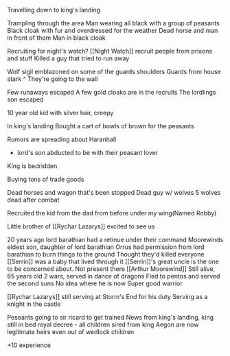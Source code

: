 Travelling down to king's landing

Trampling through the area
Man wearing all black with a group of peasants
Black cloak with fur and overdressed for the weather
Dead horse and man in front of them
Man in black cloak

Recruiting for night's watch?
[[Night Watch]] recruit people from prisons and stuff
Killed a guy that tried to run away

Wolf sigil emblazoned on some of the guards shoulders
Guards from house stark ^
They're going to the wall

Few runaways escaped
A few gold cloaks are in the recruits
The lordlings son escaped

10 year old kid with silver hair, creepy

In king's landing
Bought a cart of bowls of brown for the peasants

Rumors are spreading about Haranhall
 - lord's son abducted to be with their peasant lover

King is bedridden

Buying tons of trade goods

Dead horses and wagon that's been stopped
Dead guy w/ wolves 
5 wolves dead after combat

Recruited the kid from the dad from before under my wing(Named Robby)

Little brother of [[Rychar Lazarys]] excited to see us

20 years ago lord barathian had a retinue under their command
Moorewinds eldest son,  daughter of lord barathian
Orrus had permission from lord barathian to burn things to the ground
Thought they'd killed everyone
[[Serrin]] was a baby that lived through it
[[Serrin]]'s great uncle is the one to be concerned about.
Not present there [[Arthur Moorewind]]
Still alive, 65 years old
2 wars, served in dance of dragons
Fled to pentos and served the second suns
No idea where he is now
Super good warrior 

[[Rychar Lazarys]] still serving at Storm's End for his duty
Serving as a knight in the castle

Peseants going to sir ricard to get trained
News from king's landing,
king still in bed
royal decree - all children sired from king Aegon are now legitimate heirs
even out of wedlock children

+10 experience